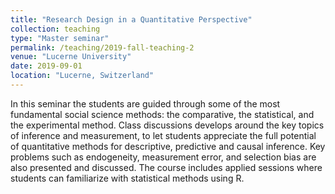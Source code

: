 ```yaml
---
title: "Research Design in a Quantitative Perspective"
collection: teaching
type: "Master seminar"
permalink: /teaching/2019-fall-teaching-2
venue: "Lucerne University"
date: 2019-09-01
location: "Lucerne, Switzerland"
---
```


In this seminar the students are guided through some of the most fundamental  social science methods: the comparative, the statistical, and the experimental method. Class discussions develops around the key topics of inference and measurement, to let students appreciate the full potential of quantitative methods for descriptive, predictive and causal inference. Key problems such as endogeneity, measurement error, and selection bias are also presented and discussed. The course includes applied sessions where students can familiarize with statistical methods using R.
